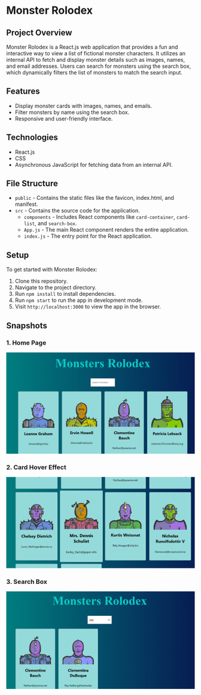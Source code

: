 # Monster Rolodex
## Project Overview
Monster Rolodex is a React.js web application that provides a fun and interactive way to view a list of fictional monster characters. It utilizes an internal API to fetch and display monster details such as images, names, and email addresses. Users can search for monsters using the search box, which dynamically filters the list of monsters to match the search input.
## Features
- Display monster cards with images, names, and emails.
- Filter monsters by name using the search box.
- Responsive and user-friendly interface.
## Technologies
- React.js
- CSS
- Asynchronous JavaScript for fetching data from an internal API.
## File Structure
- `public` - Contains the static files like the favicon, index.html, and manifest.
- `src` - Contains the source code for the application.
  - `components` - Includes React components like `card-container`, `card-list`, and `search-box`.
  - `App.js` - The main React component renders the entire application.
  - `index.js` - The entry point for the React application.
## Setup
To get started with Monster Rolodex:
1. Clone this repository.
2. Navigate to the project directory.
3. Run `npm install` to install dependencies.
4. Run `npm start` to run the app in development mode.
5. Visit `http://localhost:3000` to view the app in the browser.

## Snapshots 
### 1. Home Page
<img src = "https://github.com/Grace-Hephzibah/monsters-rolodex/blob/main/screenshots/homepage.png" width = "800"/>

### 2. Card Hover Effect 
<img src = "https://github.com/Grace-Hephzibah/monsters-rolodex/blob/main/screenshots/card-hover-effect.png" width = "800"/>

### 3. Search Box
<img src = "https://github.com/Grace-Hephzibah/monsters-rolodex/blob/main/screenshots/search-box.png" width = "800"/>
